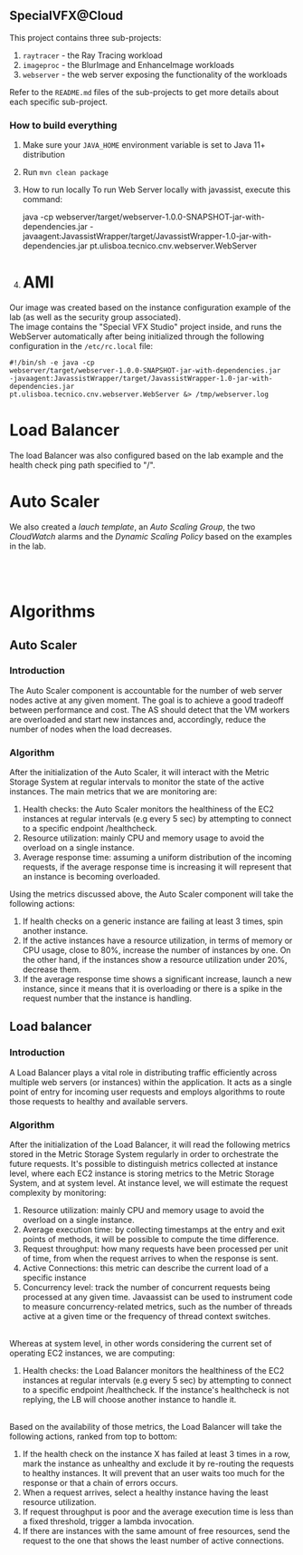 ## SpecialVFX@Cloud

This project contains three sub-projects:

1. `raytracer` - the Ray Tracing workload
2. `imageproc` - the BlurImage and EnhanceImage workloads
3. `webserver` - the web server exposing the functionality of the workloads

Refer to the `README.md` files of the sub-projects to get more details about each specific sub-project.

### How to build everything

1. Make sure your `JAVA_HOME` environment variable is set to Java 11+ distribution
2. Run `mvn clean package`
3. How to run locally
    To run Web Server locally with javassist, execute this command:

    java -cp webserver/target/webserver-1.0.0-SNAPSHOT-jar-with-dependencies.jar -javaagent:JavassistWrapper/target/JavassistWrapper-1.0-jar-with-dependencies.jar pt.ulisboa.tecnico.cnv.webserver.WebServer

4. # AMI
Our image was created based on the instance configuration example of the lab (as well as the security group associated). <br>
The image contains the "Special VFX Studio" project inside, and runs the WebServer automatically after being initialized through the following configuration in the <code>/etc/rc.local</code> file:<br>
<code>
#!/bin/sh -e
java -cp webserver/target/webserver-1.0.0-SNAPSHOT-jar-with-dependencies.jar -javaagent:JavassistWrapper/target/JavassistWrapper-1.0-jar-with-dependencies.jar pt.ulisboa.tecnico.cnv.webserver.WebServer &> /tmp/webserver.log
</code>

# Load Balancer
The load Balancer was also configured based on the lab example and the health check ping path specified to "/".

# Auto Scaler
We also created a *lauch template*, an *Auto Scaling Group*, the two *CloudWatch* alarms and the *Dynamic Scaling Policy* based on the examples in the lab.
<br>
<br>
<br>
<br>
# Algorithms
## Auto Scaler
### Introduction
The Auto Scaler component is accountable for the number of web server nodes active at any given moment. The goal is to achieve a good tradeoff between performance and cost.
The AS should detect that the VM workers are overloaded and start new instances and, accordingly, reduce the number of nodes when the load decreases. <br>
### Algorithm
After the initialization of the Auto Scaler, it will interact with the Metric Storage System at regular intervals to monitor the state of the active instances. The main metrics that we are monitoring are:
1. Health checks: the Auto Scaler monitors the healthiness of the EC2 instances at regular intervals (e.g every 5 sec) by attempting to connect to a specific endpoint /healthcheck.
2. Resource utilization: mainly CPU and memory usage to avoid the overload on a single instance.
3. Average response time: assuming a uniform distribution of the incoming requests, if the average response time is increasing it will represent that an instance is becoming overloaded. <br>

Using the metrics discussed above, the Auto Scaler component will take the following actions: <br>
1. If health checks on a generic instance are failing at least 3 times, spin another instance.
2. If the active instances have a resource utilization, in terms of memory or CPU usage, close to 80%, increase the number of instances by one.
On the other hand, if the instances show a resource utilization under 20%, decrease them.
3. If the average response time shows a significant increase, launch a new instance, since it means that it is overloading or there is a spike in the request number that the instance is handling.

## Load balancer
### Introduction
A Load Balancer plays a vital role in distributing traffic efficiently across multiple web servers (or instances) within the application. It acts as a single point of entry for incoming user requests and employs algorithms to route those requests to healthy and available servers.
### Algorithm
After the initialization of the Load Balancer, it will read the following metrics stored in the Metric Storage System regularly in order to orchestrate the future requests.
It's possible to distinguish metrics collected at instance level, where each EC2 instance is storing metrics to the Metric Storage System, and at system level.
At instance level, we will estimate the request complexity by monitoring:
1. Resource utilization: mainly CPU and memory usage to avoid the overload on a single instance.
2. Average execution time: by collecting timestamps at the entry and exit points of methods, it will be possible to compute the time difference.
3. Request throughput: how many requests have been processed per unit of time, from when the request arrives to when the response is sent.
4. Active Connections: this metric can describe the current load of a specific instance
5. Concurrency level: track the number of concurrent requests being processed at any given time. Javaassist can be used to instrument code to measure concurrency-related metrics, such as the number of threads active at a given time or the frequency of thread context switches.<br><br>

Whereas at system level, in other words considering the current set of operating EC2 instances, we are computing: <br>
1. Health checks: the Load Balancer monitors the healthiness of the EC2 instances at regular intervals (e.g every 5 sec) by attempting to connect to a specific endpoint /healthcheck.
If the instance's healthcheck is not replying, the LB will choose another instance to handle it. <br><br>

Based on the availability of those metrics, the Load Balancer will take the following actions, ranked from top to bottom: <br>
1. If the health check on the instance X has failed at least 3 times in a row, mark the instance as unhealthy and exclude it by re-routing the requests to healthy instances.
It will prevent that an user waits too much for the response or that a chain of errors occurs.
2. When a request arrives, select a healthy instance having the least resource utilization.
3. If request throughput is poor and the average execution time is less than a fixed threshold, trigger a lambda invocation.
4. If there are instances with the same amount of free resources, send the request to the one that shows the least number of active connections.


